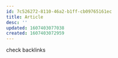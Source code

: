 ```yaml
---
id: 7c526272-8110-46a2-b1ff-cb09765161ec
title: Article
desc: ''
updated: 1607403077038
created: 1607403072959
---
```


check backlinks
